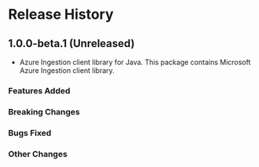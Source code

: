 # Release History

## 1.0.0-beta.1 (Unreleased)

- Azure Ingestion client library for Java. This package contains Microsoft Azure Ingestion client library.

### Features Added

### Breaking Changes

### Bugs Fixed

### Other Changes

